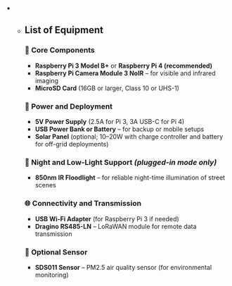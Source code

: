 - * ## List of Equipment

    ### 🔧 Core Components

    * **Raspberry Pi 3 Model B+** or **Raspberry Pi 4 (recommended)**
    * **Raspberry Pi Camera Module 3 NoIR** – for visible and infrared imaging
    * **MicroSD Card** (16GB or larger, Class 10 or UHS-1)

    ### 🔌 Power and Deployment

    * **5V Power Supply** (2.5A for Pi 3, 3A USB-C for Pi 4)
    * **USB Power Bank or Battery** – for backup or mobile setups
    * **Solar Panel** (optional; 10–20W with charge controller and battery for off-grid deployments)

    ### 🌙 Night and Low-Light Support *(plugged-in mode only)*

    * **850nm IR Floodlight** – for reliable night-time illumination of street scenes

    ### 🌐 Connectivity and Transmission

    * **USB Wi-Fi Adapter** (for Raspberry Pi 3 if needed)
    * **Dragino RS485-LN** – LoRaWAN module for remote data transmission

    ### 🧪 Optional Sensor

    * **SDS011 Sensor** – PM2.5 air quality sensor (for environmental monitoring)